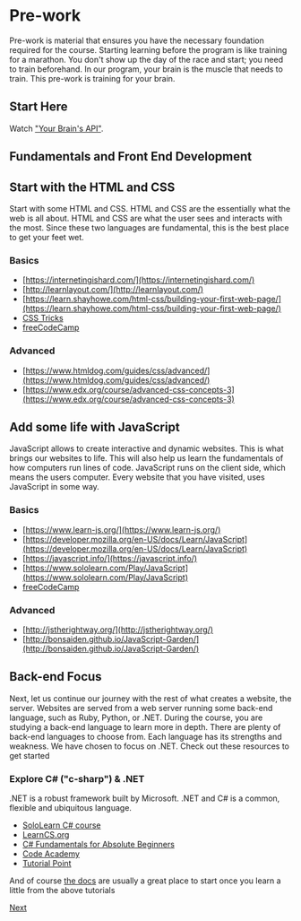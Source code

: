 # Pre-work

Pre-work is material that ensures you have the necessary foundation required for the course. Starting learning before the program is like training for a marathon. You don't show up the day of the race and start; you need to train beforehand. In our program, your brain is the muscle that needs to train. This pre-work is training for your brain.

## Start Here

Watch ["Your Brain's API"](https://www.youtube.com/watch?v=hY14Er6JX2s).

## Fundamentals and Front End Development

## Start with the HTML and CSS

Start with some HTML and CSS. HTML and CSS are the essentially what the web is all about. HTML and CSS are what the user sees and interacts with the most. Since these two languages are fundamental, this is the best place to get your feet wet.

### Basics

- [https://internetingishard.com/](https://internetingishard.com/)
- [http://learnlayout.com/](http://learnlayout.com/)
- [https://learn.shayhowe.com/html-css/building-your-first-web-page/](https://learn.shayhowe.com/html-css/building-your-first-web-page/)
- [CSS Tricks](https://css-tricks.com/guides/beginner/)
- [freeCodeCamp](https://learn.freecodecamp.org/)

### Advanced

- [https://www.htmldog.com/guides/css/advanced/](https://www.htmldog.com/guides/css/advanced/)
- [https://www.edx.org/course/advanced-css-concepts-3](https://www.edx.org/course/advanced-css-concepts-3)

## Add some life with JavaScript

JavaScript allows to create interactive and dynamic websites. This is what brings our websites to life. This will also help us learn the fundamentals of how computers run lines of code. JavaScript runs on the client side, which means the users computer. Every website that you have visited, uses JavaScript in some way.

### Basics

- [https://www.learn-js.org/](https://www.learn-js.org/)
- [https://developer.mozilla.org/en-US/docs/Learn/JavaScript](https://developer.mozilla.org/en-US/docs/Learn/JavaScript)
- [https://javascript.info/](https://javascript.info/)
- [https://www.sololearn.com/Play/JavaScript](https://www.sololearn.com/Play/JavaScript)
- [freeCodeCamp](https://learn.freecodecamp.org/)

### Advanced

- [http://jstherightway.org/](http://jstherightway.org/)
- [http://bonsaiden.github.io/JavaScript-Garden/](http://bonsaiden.github.io/JavaScript-Garden/)

## Back-end Focus

Next, let us continue our journey with the rest of what creates a website, the server. Websites are served from a web server running some back-end language, such as Ruby, Python, or .NET. During the course, you are studying a back-end language to learn more in depth. There are plenty of back-end languages to choose from. Each language has its strengths and weakness. We have chosen to focus on .NET. Check out these resources to get started

### Explore C\# \("c-sharp"\) & .NET

.NET is a robust framework built by Microsoft. .NET and C# is a common, flexible and ubiquitous language.

- [SoloLearn C# course](https://www.sololearn.com/Course/CSharp/)
- [LearnCS.org](http://www.learncs.org/)
- [C# Fundamentals for Absolute Beginners](https://channel9.msdn.com/Series/CSharp-Fundamentals-for-Absolute-Beginners)
- [Code Academy](https://www.codecademy.com/learn/learn-c-sharp)
- [Tutorial Point](https://www.tutorialspoint.com/csharp/)

And of course [the docs](https://docs.microsoft.com/en-us/dotnet/csharp/getting-started/) are usually a great place to start once you learn a little from the above tutorials

[Next](/handbook/prework/10-wrap-up)
